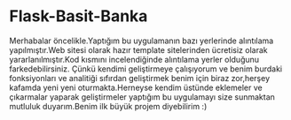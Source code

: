 # Flask-Basit-Banka

Merhabalar öncelikle.Yaptığım bu uygulamanın bazı yerlerinde alıntılama yapılmıştır.Web sitesi olarak hazır template sitelerinden ücretisiz olarak yararlanılmıştır.Kod kısmını incelendiğinde alıntılama yerler olduğunu farkedebilirsiniz.
Çünkü kendimi geliştirmeye çalışıyorum ve benim burdaki fonksiyonları ve analitiği sıfırdan geliştirmek benim için biraz zor,herşey kafamda yeni yeni oturmakta.Herneyse kendim üstünde eklemeler ve çıkarmalar yaparak geliştirmeler yaptığım
bu uygulamayı size sunmaktan mutluluk duyarım.Benim ilk büyük projem diyebilirim :)

